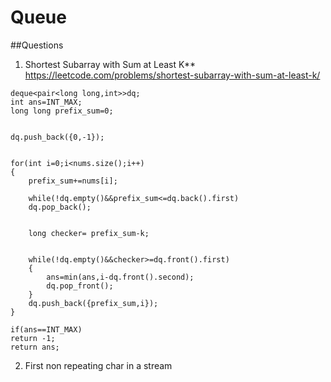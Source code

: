 # Queue

##Questions

1. Shortest Subarray with Sum at Least K** https://leetcode.com/problems/shortest-subarray-with-sum-at-least-k/

```
deque<pair<long long,int>>dq;
int ans=INT_MAX;
long long prefix_sum=0;


dq.push_back({0,-1});


for(int i=0;i<nums.size();i++)
{
    prefix_sum+=nums[i];

    while(!dq.empty()&&prefix_sum<=dq.back().first)
    dq.pop_back();


    long checker= prefix_sum-k;


    while(!dq.empty()&&checker>=dq.front().first)
    {
        ans=min(ans,i-dq.front().second);
        dq.pop_front();
    }
    dq.push_back({prefix_sum,i});
}

if(ans==INT_MAX)
return -1;
return ans;
```

2. First non repeating char in a stream 
